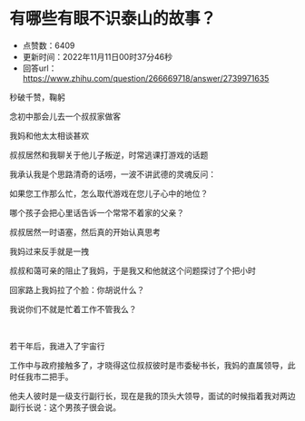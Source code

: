 # 有哪些有眼不识泰山的故事？
- 点赞数：6409
- 更新时间：2022年11月11日00时37分46秒
- 回答url：https://www.zhihu.com/question/266669718/answer/2739971635
<body>
 <p data-pid="MDz0ZSJK">秒破千赞，鞠躬</p>
 <p data-pid="VCF5nDl6">念初中那会儿去一个叔叔家做客</p>
 <p data-pid="KMBpbwOZ">我妈和他太太相谈甚欢</p>
 <p data-pid="dsqqq6wR">叔叔居然和我聊关于他儿子叛逆，时常逃课打游戏的话题</p>
 <p data-pid="-v0E6fkz">我承认我是个思路清奇的话唠，一波不讲武德的灵魂反问：</p>
 <p data-pid="rnFbCl-k">如果您工作那么忙，怎么取代游戏在您儿子心中的地位？</p>
 <p data-pid="klPCer_u">哪个孩子会把心里话告诉一个常常不着家的父亲？</p>
 <p data-pid="OkSffNa7">叔叔居然一时语塞，然后真的开始认真思考</p>
 <p data-pid="NvQR2e25">我妈过来反手就是一拽</p>
 <p data-pid="yXD95Qur">叔叔和蔼可亲的阻止了我妈，于是我又和他就这个问题探讨了个把小时</p>
 <p data-pid="7ohc5SyC">回家路上我妈拉了个脸：你胡说什么？</p>
 <p data-pid="Era7EG5j">我说你们不就是忙着工作不管我么？</p>
 <p class="ztext-empty-paragraph"><br></p>
 <p data-pid="rZh_vpyB">若干年后，我进入了宇宙行</p>
 <p data-pid="FsljWCq-">工作中与政府接触多了，才晓得这位叔叔彼时是市委秘书长，我妈的直属领导，此时任我市二把手。</p>
 <p data-pid="MMZsgpqR">他夫人彼时是一级支行副行长，现在是我的顶头大领导，面试的时候指着我对两边副行长说：这个男孩子很会说。</p>
</body>